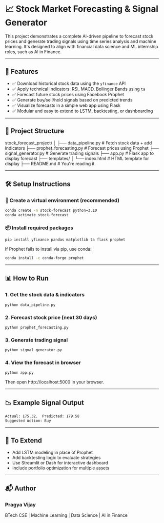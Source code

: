 # 📈 Stock Market Forecasting & Signal Generator

This project demonstrates a complete AI-driven pipeline to forecast stock prices and generate trading signals using time series analysis and machine learning. It's designed to align with financial data science and ML internship roles, such as AI in Finance.

---

## 🚀 Features

- ✅ Download historical stock data using the `yfinance` API
- ✅ Apply technical indicators: RSI, MACD, Bollinger Bands using `ta`
- ✅ Forecast future stock prices using Facebook Prophet
- ✅ Generate buy/sell/hold signals based on predicted trends
- ✅ Visualize forecasts in a simple web app using Flask
- ✅ Modular and easy to extend to LSTM, backtesting, or dashboarding

---

## 📂 Project Structure

stock_forecast_project/
│
├── data_pipeline.py # Fetch stock data + add indicators
├── prophet_forecasting.py # Forecast prices using Prophet
├── signal_generator.py # Generate trading signals
├── app.py # Flask app to display forecast
├── templates/
│ └── index.html # HTML template for display
├── README.md # You're reading it

---

## 🛠️ Setup Instructions

### 🧪 Create a virtual environment (recommended)

```bash
conda create -n stock-forecast python=3.10
conda activate stock-forecast
```
### 📦 Install required packages

```bash
pip install yfinance pandas matplotlib ta flask prophet
```

If Prophet fails to install via pip, use conda:

```bash
conda install -c conda-forge prophet
```

---

## 📊 How to Run

### 1. Get the stock data & indicators

```bash
python data_pipeline.py
```

### 2. Forecast stock price (next 30 days)

```bash
python prophet_forecasting.py
```

### 3. Generate trading signal

```bash
python signal_generator.py
```

### 4. View the forecast in browser

```bash
python app.py
```

Then open http://localhost:5000 in your browser.

---

## 📉 Example Signal Output

```bash
Actual: 175.32,  Predicted: 179.58
Suggested Action: Buy
```

---

## 🔧 To Extend

- Add LSTM modeling in place of Prophet
- Add backtesting logic to evaluate strategies
- Use Streamlit or Dash for interactive dashboard
- Include portfolio optimization for multiple assets

---

## 📬 Author
### Pragya Vijay
BTech CSE | Machine Learning | Data Science | AI in Finance
